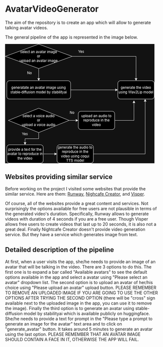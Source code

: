 # AvatarVideoGenerator
The aim of the repository is to create an app which will allow to generate talking avatar videos.

The general pipeline of the app is represented in the image below.

![image](avatar_video_generation_pipeline.jpg)

## Websites providing similar service

Before working on the project I visited some websites that provide the similar service. Here are them: [Runway](https://runwayml.com/), [Nighcafe Creator](https://creator.nightcafe.studio/), and [Visper](https://visper.tech/en).

Of course, all of the websites provide a great content and services. Not surprisingly the options available for free users are not plausible in terms of the generated video's duration. Specifically, Runway allows to generate videos with duration of 4 seconds if you are a free user. Though Visper allows free users to create videos that last up to 20 seconds, it is also not a great deal. Finally Nightcafe Creator doesn't provide video generation service. But they have a service which generates image from text. 

## Detailed description of the pipeline

At first, when a user visits the app, she/he needs to provide an image of an avatar that will be talking in the video. There are 3 options to do this. The first one is to expand a bar called "Available avatars" to see the default options available in the app and select a avatar using "Please select an avatar" dropdown list. The second option is to upload an avatar of her/his choice using "Please upload an avatar" upload button. PLEASE REMEMBER TO REMOVE AN UPLOADED IMAGE IF YOU ARE GOING TO USE THE OTHER OPTIONS AFTER TRYING THE SECOND OPTION (there will be "cross" sign available next to the uploaded image in the app, you can use it to remove the image). Finally the third option is to generate an avatar using stable-diffusion model by stabilityai which is available publicly on huggingface. She/he needs to provide a text for prompt in the "Please type a prompt to generate an image for the avatar" text area and to click on "generate_avatar" button. It takes around 5 minutes to generate an avatar using the last option. PLEASE REMEMBER THAT AN AVATAR IMAGE SHOULD CONTAIN A FACE IN IT, OTHERWISE THE APP WILL FAIL.
